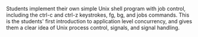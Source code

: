 Students implement their own simple Unix shell program with job control,
including the ctrl-c and ctrl-z keystrokes, fg, bg, and jobs commands. This is
the students' first introduction to application level concurrency, and gives
them a clear idea of Unix process control, signals, and signal handling. 
